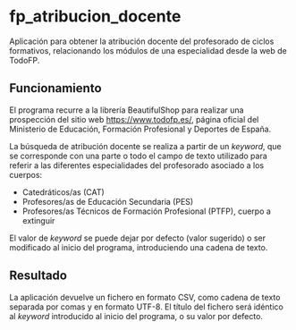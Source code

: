 # fp_atribucion_docente

Aplicación para obtener la atribución docente del profesorado de ciclos formativos, relacionando los módulos de una
especialidad desde la web de TodoFP.

## Funcionamiento

El programa recurre a la librería BeautifulShop para realizar una prospección del sitio web https://www.todofp.es/,
página oficial del Ministerio de Educación, Formación Profesional y Deportes de España.

La búsqueda de atribución docente se realiza a partir de un _keyword_, que se corresponde con una parte o todo el campo
de texto utilizado para referir a las diferentes especialidades del profesorado asociado a los cuerpos:

- Catedráticos/as (CAT)
- Profesores/as de Educación Secundaria (PES)
- Profesores/as Técnicos de Formación Profesional (PTFP), cuerpo a extinguir

El valor de _keyword_ se puede dejar por defecto (valor sugerido) o ser modificado al inicio del programa, introduciendo
una cadena de texto.

## Resultado

La aplicación devuelve un fichero en formato CSV, como cadena de texto separada por comas y en formato UTF-8. El título
del fichero será idéntico al _keyword_ introducido al inicio del programa, o su valor por defecto.